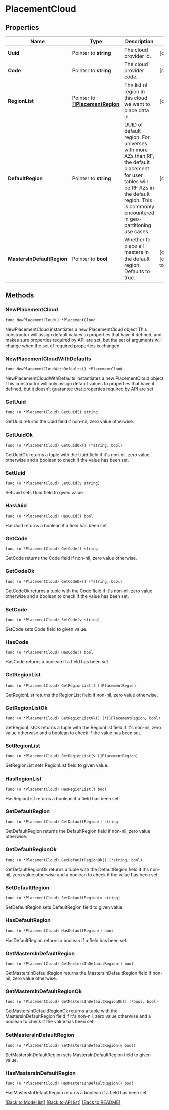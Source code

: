# PlacementCloud

## Properties

Name | Type | Description | Notes
------------ | ------------- | ------------- | -------------
**Uuid** | Pointer to **string** | The cloud provider id. | [optional] 
**Code** | Pointer to **string** | The cloud provider code. | [optional] 
**RegionList** | Pointer to [**[]PlacementRegion**](PlacementRegion.md) | The list of region in this cloud we want to place data in. | [optional] 
**DefaultRegion** | Pointer to **string** | UUID of default region. For universes with more AZs than RF, the default placement for user tables will be RF AZs in the default region. This is commonly encountered in geo-partitioning use cases. | [optional] 
**MastersInDefaultRegion** | Pointer to **bool** | Whether to place all masters in the default region. Defaults to true. | [optional] [default to true]

## Methods

### NewPlacementCloud

`func NewPlacementCloud() *PlacementCloud`

NewPlacementCloud instantiates a new PlacementCloud object
This constructor will assign default values to properties that have it defined,
and makes sure properties required by API are set, but the set of arguments
will change when the set of required properties is changed

### NewPlacementCloudWithDefaults

`func NewPlacementCloudWithDefaults() *PlacementCloud`

NewPlacementCloudWithDefaults instantiates a new PlacementCloud object
This constructor will only assign default values to properties that have it defined,
but it doesn't guarantee that properties required by API are set

### GetUuid

`func (o *PlacementCloud) GetUuid() string`

GetUuid returns the Uuid field if non-nil, zero value otherwise.

### GetUuidOk

`func (o *PlacementCloud) GetUuidOk() (*string, bool)`

GetUuidOk returns a tuple with the Uuid field if it's non-nil, zero value otherwise
and a boolean to check if the value has been set.

### SetUuid

`func (o *PlacementCloud) SetUuid(v string)`

SetUuid sets Uuid field to given value.

### HasUuid

`func (o *PlacementCloud) HasUuid() bool`

HasUuid returns a boolean if a field has been set.

### GetCode

`func (o *PlacementCloud) GetCode() string`

GetCode returns the Code field if non-nil, zero value otherwise.

### GetCodeOk

`func (o *PlacementCloud) GetCodeOk() (*string, bool)`

GetCodeOk returns a tuple with the Code field if it's non-nil, zero value otherwise
and a boolean to check if the value has been set.

### SetCode

`func (o *PlacementCloud) SetCode(v string)`

SetCode sets Code field to given value.

### HasCode

`func (o *PlacementCloud) HasCode() bool`

HasCode returns a boolean if a field has been set.

### GetRegionList

`func (o *PlacementCloud) GetRegionList() []PlacementRegion`

GetRegionList returns the RegionList field if non-nil, zero value otherwise.

### GetRegionListOk

`func (o *PlacementCloud) GetRegionListOk() (*[]PlacementRegion, bool)`

GetRegionListOk returns a tuple with the RegionList field if it's non-nil, zero value otherwise
and a boolean to check if the value has been set.

### SetRegionList

`func (o *PlacementCloud) SetRegionList(v []PlacementRegion)`

SetRegionList sets RegionList field to given value.

### HasRegionList

`func (o *PlacementCloud) HasRegionList() bool`

HasRegionList returns a boolean if a field has been set.

### GetDefaultRegion

`func (o *PlacementCloud) GetDefaultRegion() string`

GetDefaultRegion returns the DefaultRegion field if non-nil, zero value otherwise.

### GetDefaultRegionOk

`func (o *PlacementCloud) GetDefaultRegionOk() (*string, bool)`

GetDefaultRegionOk returns a tuple with the DefaultRegion field if it's non-nil, zero value otherwise
and a boolean to check if the value has been set.

### SetDefaultRegion

`func (o *PlacementCloud) SetDefaultRegion(v string)`

SetDefaultRegion sets DefaultRegion field to given value.

### HasDefaultRegion

`func (o *PlacementCloud) HasDefaultRegion() bool`

HasDefaultRegion returns a boolean if a field has been set.

### GetMastersInDefaultRegion

`func (o *PlacementCloud) GetMastersInDefaultRegion() bool`

GetMastersInDefaultRegion returns the MastersInDefaultRegion field if non-nil, zero value otherwise.

### GetMastersInDefaultRegionOk

`func (o *PlacementCloud) GetMastersInDefaultRegionOk() (*bool, bool)`

GetMastersInDefaultRegionOk returns a tuple with the MastersInDefaultRegion field if it's non-nil, zero value otherwise
and a boolean to check if the value has been set.

### SetMastersInDefaultRegion

`func (o *PlacementCloud) SetMastersInDefaultRegion(v bool)`

SetMastersInDefaultRegion sets MastersInDefaultRegion field to given value.

### HasMastersInDefaultRegion

`func (o *PlacementCloud) HasMastersInDefaultRegion() bool`

HasMastersInDefaultRegion returns a boolean if a field has been set.


[[Back to Model list]](../README.md#documentation-for-models) [[Back to API list]](../README.md#documentation-for-api-endpoints) [[Back to README]](../README.md)


